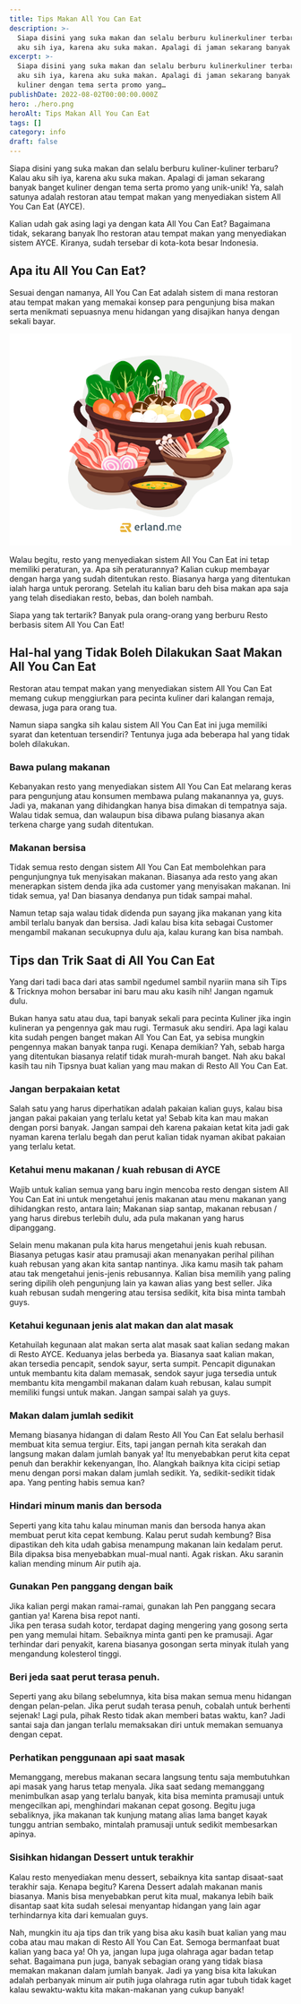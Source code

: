 ```yaml
---
title: Tips Makan All You Can Eat
description: >-
  Siapa disini yang suka makan dan selalu berburu kulinerkuliner terbaru? Kalau
  aku sih iya, karena aku suka makan. Apalagi di jaman sekarang banyak banget…
excerpt: >-
  Siapa disini yang suka makan dan selalu berburu kulinerkuliner terbaru? Kalau
  aku sih iya, karena aku suka makan. Apalagi di jaman sekarang banyak banget
  kuliner dengan tema serta promo yang…
publishDate: 2022-08-02T00:00:00.000Z
hero: ./hero.png
heroAlt: Tips Makan All You Can Eat
tags: []
category: info
draft: false
---
```


Siapa disini yang suka makan dan selalu berburu kuliner-kuliner terbaru? Kalau aku sih iya, karena aku suka makan. Apalagi di jaman sekarang banyak banget kuliner dengan tema serta promo yang unik-unik! Ya, salah satunya adalah restoran atau tempat makan yang menyediakan sistem All You Can Eat (AYCE).

Kalian udah gak asing lagi ya dengan kata All You Can Eat? Bagaimana tidak, sekarang banyak lho restoran atau tempat makan yang menyediakan sistem AYCE. Kiranya, sudah tersebar di kota-kota besar Indonesia.

## Apa itu All You Can Eat?

Sesuai dengan namanya, All You Can Eat adalah sistem di mana restoran atau tempat makan yang memakai konsep para pengunjung bisa makan serta menikmati sepuasnya menu hidangan yang disajikan hanya dengan sekali bayar.

![all you can eat](./images/all-you-can-eat.png)

Walau begitu, resto yang menyediakan sistem All You Can Eat ini tetap memiliki peraturan, ya. Apa sih peraturannya? Kalian cukup membayar dengan harga yang sudah ditentukan resto. Biasanya harga yang ditentukan ialah harga untuk perorang. Setelah itu kalian baru deh bisa makan apa saja yang telah disediakan resto, bebas, dan boleh nambah.

Siapa yang tak tertarik? Banyak pula orang-orang yang berburu Resto berbasis sitem All You Can Eat!

## Hal-hal yang Tidak Boleh Dilakukan Saat Makan All You Can Eat

Restoran atau tempat makan yang menyediakan sistem All You Can Eat memang cukup menggiurkan para pecinta kuliner dari kalangan remaja, dewasa, juga para orang tua.

Namun siapa sangka sih kalau sistem All You Can Eat ini juga memiliki syarat dan ketentuan tersendiri? Tentunya juga ada beberapa hal yang tidak boleh dilakukan.

### Bawa pulang makanan

Kebanyakan resto yang menyediakan sistem All You Can Eat melarang keras para pengunjung atau konsumen membawa pulang makanannya ya, guys. Jadi ya, makanan yang dihidangkan hanya bisa dimakan di tempatnya saja. Walau tidak semua, dan walaupun bisa dibawa pulang biasanya akan terkena charge yang sudah ditentukan.

### Makanan bersisa

Tidak semua resto dengan sistem All You Can Eat membolehkan para pengunjungnya tuk menyisakan makanan. Biasanya ada resto yang akan menerapkan sistem denda jika ada customer yang menyisakan makanan. Ini tidak semua, ya! Dan biasanya dendanya pun tidak sampai mahal.

Namun tetap saja walau tidak didenda pun sayang jika makanan yang kita ambil terlalu banyak dan bersisa. Jadi kalau bisa kita sebagai Customer mengambil makanan secukupnya dulu aja, kalau kurang kan bisa nambah.

## Tips dan Trik Saat di All You Can Eat

Yang dari tadi baca dari atas sambil ngedumel sambil nyariin mana sih Tips & Tricknya mohon bersabar ini baru mau aku kasih nih! Jangan ngamuk dulu.

Bukan hanya satu atau dua, tapi banyak sekali para pecinta Kuliner jika ingin kulineran ya pengennya gak mau rugi. Termasuk aku sendiri. Apa lagi kalau kita sudah pengen banget makan All You Can Eat, ya sebisa mungkin pengennya makan banyak tanpa rugi. Kenapa demikian? Yah, sebab harga yang ditentukan biasanya relatif tidak murah-murah banget. Nah aku bakal kasih tau nih Tipsnya buat kalian yang mau makan di Resto All You Can Eat.

### Jangan berpakaian ketat

Salah satu yang harus diperhatikan adalah pakaian kalian guys, kalau bisa jangan pakai pakaian yang terlalu ketat ya! Sebab kita kan mau makan dengan porsi banyak. Jangan sampai deh karena pakaian ketat kita jadi gak nyaman karena terlalu begah dan perut kalian tidak nyaman akibat pakaian yang terlalu ketat.

### Ketahui menu makanan / kuah rebusan di AYCE

Wajib untuk kalian semua yang baru ingin mencoba resto dengan sistem All You Can Eat ini untuk mengetahui jenis makanan atau menu makanan yang dihidangkan resto, antara lain; Makanan siap santap, makanan rebusan / yang harus direbus terlebih dulu, ada pula makanan yang harus dipanggang.

Selain menu makanan pula kita harus mengetahui jenis kuah rebusan. Biasanya petugas kasir atau pramusaji akan menanyakan perihal pilihan kuah rebusan yang akan kita santap nantinya. Jika kamu masih tak paham atau tak mengetahui jenis-jenis rebusannya. Kalian bisa memilih yang paling sering dipilih oleh pengunjung lain ya kawan alias yang best seller. Jika kuah rebusan sudah mengering atau tersisa sedikit, kita bisa minta tambah guys.

### Ketahui kegunaan jenis alat makan dan alat masak

Ketahuilah kegunaan alat makan serta alat masak saat kalian sedang makan di Resto AYCE. Keduanya jelas berbeda ya. Biasanya saat kalian makan, akan tersedia pencapit, sendok sayur, serta sumpit. Pencapit digunakan untuk membantu kita dalam memasak, sendok sayur juga tersedia untuk membantu kita mengambil makanan dalam kuah rebusan, kalau sumpit memiliki fungsi untuk makan. Jangan sampai salah ya guys.

### Makan dalam jumlah sedikit

Memang biasanya hidangan di dalam Resto All You Can Eat selalu berhasil membuat kita semua tergiur. Eits, tapi jangan pernah kita serakah dan langsung makan dalam jumlah banyak ya! Itu menyebabkan perut kita cepat penuh dan berakhir kekenyangan, lho. Alangkah baiknya kita cicipi setiap menu dengan porsi makan dalam jumlah sedikit. Ya, sedikit-sedikit tidak apa. Yang penting habis semua kan?

### Hindari minum manis dan bersoda

Seperti yang kita tahu kalau minuman manis dan bersoda hanya akan membuat perut kita cepat kembung. Kalau perut sudah kembung? Bisa dipastikan deh kita udah gabisa menampung makanan lain kedalam perut. Bila dipaksa bisa menyebabkan mual-mual nanti. Agak riskan. Aku saranin kalian mending minum Air putih aja.

### Gunakan Pen panggang dengan baik

Jika kalian pergi makan ramai-ramai, gunakan lah Pen panggang secara gantian ya! Karena bisa repot nanti.  
Jika pen terasa sudah kotor, terdapat daging mengering yang gosong serta pen yang memulai hitam. Sebaiknya minta ganti pen ke pramusaji. Agar terhindar dari penyakit, karena biasanya gosongan serta minyak itulah yang mengandung kolesterol tinggi.

### Beri jeda saat perut terasa penuh.

Seperti yang aku bilang sebelumnya, kita bisa makan semua menu hidangan dengan pelan-pelan. Jika perut sudah terasa penuh, cobalah untuk berhenti sejenak! Lagi pula, pihak Resto tidak akan memberi batas waktu, kan? Jadi santai saja dan jangan terlalu memaksakan diri untuk memakan semuanya dengan cepat.

### Perhatikan penggunaan api saat masak

Memanggang, merebus makanan secara langsung tentu saja membutuhkan api masak yang harus tetap menyala. Jika saat sedang memanggang menimbulkan asap yang terlalu banyak, kita bisa meminta pramusaji untuk mengecilkan api, menghindari makanan cepat gosong. Begitu juga sebaliknya, jika makanan tak kunjung matang alias lama banget kayak tunggu antrian sembako, mintalah pramusaji untuk sedikit membesarkan apinya.

### Sisihkan hidangan Dessert untuk terakhir

Kalau resto menyediakan menu dessert, sebaiknya kita santap disaat-saat terakhir saja. Kenapa begitu? Karena Dessert adalah makanan manis biasanya. Manis bisa menyebabkan perut kita mual, makanya lebih baik disantap saat kita sudah selesai menyantap hidangan yang lain agar terhindarnya kita dari kemualan guys.

Nah, mungkin itu aja tips dan trik yang bisa aku kasih buat kalian yang mau coba atau mau makan di Resto All You Can Eat. Semoga bermanfaat buat kalian yang baca ya! Oh ya, jangan lupa juga olahraga agar badan tetap sehat. Bagaimana pun juga, banyak sebagian orang yang tidak biasa memakan makanan dalam jumlah banyak. Jadi ya yang bisa kita lakukan adalah perbanyak minum air putih juga olahraga rutin agar tubuh tidak kaget kalau sewaktu-waktu kita makan-makanan yang cukup banyak!
